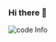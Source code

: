 ### Hi there 👋

![code Info](https://cr-skills-chart-widget.azurewebsites.net/api/api?username=Blackolf)
